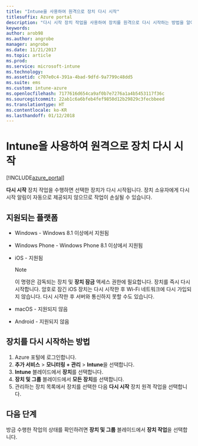 ```yaml
---
title: "Intune을 사용하여 원격으로 장치 다시 시작"
titlesuffix: Azure portal
description: "다시 시작 장치 작업을 사용하여 장치를 원격으로 다시 시작하는 방법을 알아봅니다.\""
keywords: 
author: arob98
ms.author: angrobe
manager: angrobe
ms.date: 11/21/2017
ms.topic: article
ms.prod: 
ms.service: microsoft-intune
ms.technology: 
ms.assetid: c707e0c4-391a-4bad-9dfd-9a7799c48dd5
ms.suite: ems
ms.custom: intune-azure
ms.openlocfilehash: 7177616d654ca9af0b7e7276a1a4b5453117f36c
ms.sourcegitcommit: 22ab1c6a6bfeb4fef9850d12b29829c3fecbbeed
ms.translationtype: HT
ms.contentlocale: ko-KR
ms.lasthandoff: 01/12/2018
---
```

# <a name="remotely-restart-devices-with-intune"></a>Intune을 사용하여 원격으로 장치 다시 시작


[!INCLUDE[azure_portal](./includes/azure_portal.md)]

**다시 시작** 장치 작업을 수행하면 선택한 장치가 다시 시작됩니다. 장치 소유자에게 다시 시작 알림이 자동으로 제공되지 않으므로 작업이 손실될 수 있습니다.

## <a name="supported-platforms"></a>지원되는 플랫폼

- Windows - Windows 8.1 이상에서 지원됨
- Windows Phone - Windows Phone 8.1 이상에서 지원됨
- iOS - 지원됨

    > [!Note]  
    > 이 명령은 감독되는 장치 및 **장치 잠금** 액세스 권한에 필요합니다. 장치를 즉시 다시 시작합니다. 암호로 잠긴 iOS 장치는 다시 시작한 후 Wi-Fi 네트워크에 다시 가입되지 않습니다. 다시 시작한 후 서버와 통신하지 못할 수도 있습니다.
- macOS - 지원되지 않음
- Android - 지원되지 않음

## <a name="how-to-restart-a-device"></a>장치를 다시 시작하는 방법

1. Azure 포털에 로그인합니다.
2. **추가 서비스** > **모니터링 + 관리** > **Intune**을 선택합니다.
3. **Intune** 블레이드에서 **장치**를 선택합니다.
4. **장치 및 그룹** 블레이드에서 **모든 장치**를 선택합니다.
5. 관리하는 장치 목록에서 장치를 선택한 다음 **다시 시작** 장치 원격 작업을 선택합니다.

## <a name="next-steps"></a>다음 단계

방금 수행한 작업의 상태를 확인하려면 **장치 및 그룹** 블레이드에서 **장치 작업**을 선택합니다.
